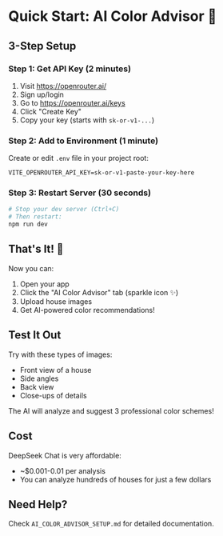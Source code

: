 # Quick Start: AI Color Advisor 🚀

## 3-Step Setup

### Step 1: Get API Key (2 minutes)

1. Visit https://openrouter.ai/
2. Sign up/login
3. Go to https://openrouter.ai/keys
4. Click "Create Key"
5. Copy your key (starts with `sk-or-v1-...`)

### Step 2: Add to Environment (1 minute)

Create or edit `.env` file in your project root:

```env
VITE_OPENROUTER_API_KEY=sk-or-v1-paste-your-key-here
```

### Step 3: Restart Server (30 seconds)

```bash
# Stop your dev server (Ctrl+C)
# Then restart:
npm run dev
```

## That's It! 🎉

Now you can:

1. Open your app
2. Click the "AI Color Advisor" tab (sparkle icon ✨)
3. Upload house images
4. Get AI-powered color recommendations!

## Test It Out

Try with these types of images:

- Front view of a house
- Side angles
- Back view
- Close-ups of details

The AI will analyze and suggest 3 professional color schemes!

## Cost

DeepSeek Chat is very affordable:

- ~$0.001-0.01 per analysis
- You can analyze hundreds of houses for just a few dollars

## Need Help?

Check `AI_COLOR_ADVISOR_SETUP.md` for detailed documentation.

